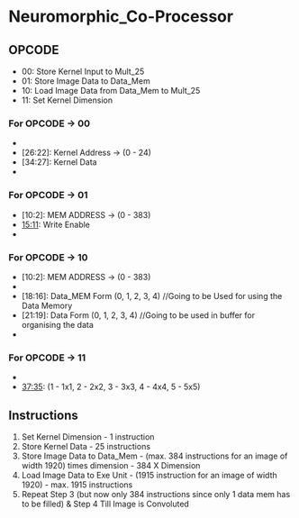 # Neuromorphic_Co-Processor

## OPCODE

- 00: Store Kernel Input to Mult_25
- 01: Store Image Data to Data_Mem
- 10: Load Image Data from Data_Mem to Mult_25
- 11: Set Kernel Dimension

### For OPCODE -> 00
- [21:2]: 20'b0
- [26:22]: Kernel Address -> (0 - 24)
- [34:27]: Kernel Data
- [37:35]: 3'b0

### For OPCODE -> 01
- [10:2]: MEM ADDRESS -> (0 - 383)
- [15:11]: Write Enable
- [37:16]: 22'b0

### For OPCODE -> 10
- [10:2]: MEM ADDRESS -> (0 - 383)
- [15:11]: 5'b0
- [18:16]: Data_MEM Form (0, 1, 2, 3, 4) //Going to be Used for using the Data Memory
- [21:19]: Data Form (0, 1, 2, 3, 4)     //Going to be used in buffer for organising the data
- [37:22]: 16'b0

### For OPCODE -> 11
- [34:2]: 33'b0
- [37:35]: (1 - 1x1, 2 - 2x2, 3 - 3x3, 4 - 4x4, 5 - 5x5)

## Instructions

1. Set Kernel Dimension - 1 instruction
2. Store Kernel Data - 25 instructions
3. Store Image Data to Data_Mem - (max. 384 instructions for an image of width 1920) times dimension - 384 X Dimension
4. Load Image Data to Exe Unit - (1915 instruction for an image of width 1920) - max. 1915 instructions
5. Repeat Step 3 (but now only 384 instructions since only 1 data mem has to be filled) & Step 4 Till Image is Convoluted
